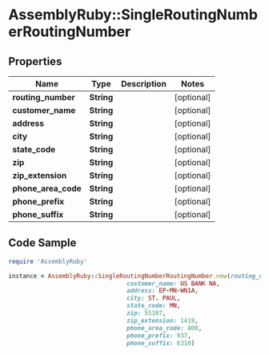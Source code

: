 # AssemblyRuby::SingleRoutingNumberRoutingNumber

## Properties

Name | Type | Description | Notes
------------ | ------------- | ------------- | -------------
**routing_number** | **String** |  | [optional] 
**customer_name** | **String** |  | [optional] 
**address** | **String** |  | [optional] 
**city** | **String** |  | [optional] 
**state_code** | **String** |  | [optional] 
**zip** | **String** |  | [optional] 
**zip_extension** | **String** |  | [optional] 
**phone_area_code** | **String** |  | [optional] 
**phone_prefix** | **String** |  | [optional] 
**phone_suffix** | **String** |  | [optional] 

## Code Sample

```ruby
require 'AssemblyRuby'

instance = AssemblyRuby::SingleRoutingNumberRoutingNumber.new(routing_number: 122235821,
                                 customer_name: US BANK NA,
                                 address: EP-MN-WN1A,
                                 city: ST. PAUL,
                                 state_code: MN,
                                 zip: 55107,
                                 zip_extension: 1419,
                                 phone_area_code: 800,
                                 phone_prefix: 937,
                                 phone_suffix: 6310)
```


